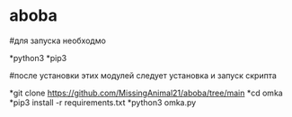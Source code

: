 # aboba
#для запуска необходмо

*python3 *pip3

#после установки этих модулей следует установка и запуск скрипта

*git clone https://github.com/MissingAnimal21/aboba/tree/main 
*cd omka 
*pip3 install -r requirements.txt 
*python3 omka.py
























